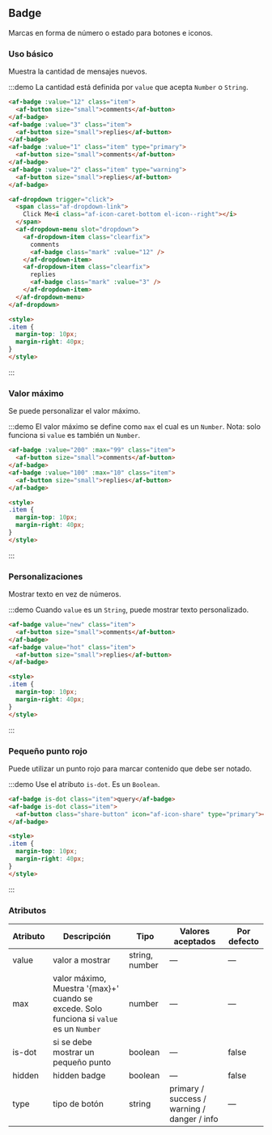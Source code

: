 ## Badge

Marcas en forma de número o estado para botones e iconos.

### Uso básico

Muestra la cantidad de mensajes nuevos.

:::demo La cantidad está definida por `value` que acepta `Number` o `String`.

```html
<af-badge :value="12" class="item">
  <af-button size="small">comments</af-button>
</af-badge>
<af-badge :value="3" class="item">
  <af-button size="small">replies</af-button>
</af-badge>
<af-badge :value="1" class="item" type="primary">
  <af-button size="small">comments</af-button>
</af-badge>
<af-badge :value="2" class="item" type="warning">
  <af-button size="small">replies</af-button>
</af-badge>

<af-dropdown trigger="click">
  <span class="af-dropdown-link">
    Click Me<i class="af-icon-caret-bottom el-icon--right"></i>
  </span>
  <af-dropdown-menu slot="dropdown">
    <af-dropdown-item class="clearfix">
      comments
      <af-badge class="mark" :value="12" />
    </af-dropdown-item>
    <af-dropdown-item class="clearfix">
      replies
      <af-badge class="mark" :value="3" />
    </af-dropdown-item>
  </af-dropdown-menu>
</af-dropdown>

<style>
.item {
  margin-top: 10px;
  margin-right: 40px;
}
</style>
```
:::

### Valor máximo

Se puede personalizar el valor máximo.

:::demo El valor máximo se define como `max` el cual es un `Number`. Nota: solo funciona si `value` es también un `Number`.

```html
<af-badge :value="200" :max="99" class="item">
  <af-button size="small">comments</af-button>
</af-badge>
<af-badge :value="100" :max="10" class="item">
  <af-button size="small">replies</af-button>
</af-badge>

<style>
.item {
  margin-top: 10px;
  margin-right: 40px;
}
</style>
```
:::

### Personalizaciones

Mostrar texto en vez de números.

:::demo Cuando `value` es un `String`, puede mostrar texto personalizado.

```html
<af-badge value="new" class="item">
  <af-button size="small">comments</af-button>
</af-badge>
<af-badge value="hot" class="item">
  <af-button size="small">replies</af-button>
</af-badge>

<style>
.item {
  margin-top: 10px;
  margin-right: 40px;
}
</style>
```
:::

### Pequeño punto rojo

Puede utilizar un punto rojo para marcar contenido que debe ser notado.

:::demo Use el atributo `is-dot`. Es un `Boolean`.

```html
<af-badge is-dot class="item">query</af-badge>
<af-badge is-dot class="item">
  <af-button class="share-button" icon="af-icon-share" type="primary"></af-button>
</af-badge>

<style>
.item {
  margin-top: 10px;
  margin-right: 40px;
}
</style>
```
:::

<style scoped>
  .share-button {
    width: 36px;
    padding: 10px;
  }

  .mark {
    margin-top: 8px;
    line-height: 1;
    float: right;
  }

  .clearfix {
    @utils-clearfix;
  }

  .item {
    margin-right: 40px;
  }
</style>

### Atributos
| Atributo | Descripción                              | Tipo           | Valores aceptados | Por defecto |
| -------- | ---------------------------------------- | -------------- | ----------------- | ----------- |
| value    | valor a mostrar                          | string, number | —                 | —           |
| max      | valor máximo, Muestra '{max}+' cuando se excede. Solo funciona si `value` es un `Number` | number         | —                 | —           |
| is-dot   | si se debe mostrar un pequeño punto      | boolean        | —                 | false       |
| hidden   | hidden badge                             | boolean        | —                 | false       |
| type     | tipo de botón                            | string         | primary / success / warning / danger / info | — |
